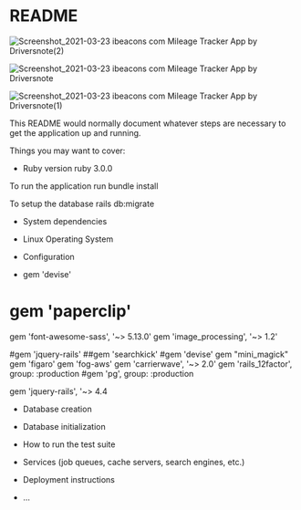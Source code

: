 # README
![Screenshot_2021-03-23 ibeacons com Mileage Tracker App by Driversnote(2)](https://user-images.githubusercontent.com/69471917/112144410-7d393f80-8bd9-11eb-9c4b-579c142bca6f.png)



![Screenshot_2021-03-23 ibeacons com Mileage Tracker App by Driversnote](https://user-images.githubusercontent.com/69471917/112144379-71e61400-8bd9-11eb-99ec-4cc16f9eb7b0.png)


![Screenshot_2021-03-23 ibeacons com Mileage Tracker App by Driversnote(1)](https://user-images.githubusercontent.com/69471917/112144404-7a3e4f00-8bd9-11eb-9f13-376e114c435a.png)


This README would normally document whatever steps are necessary to get the
application up and running.

Things you may want to cover:

* Ruby version ruby 3.0.0

To run the application run 
bundle install

To setup the database
rails db:migrate


* System dependencies
* Linux Operating System 

* Configuration
* gem 'devise'

# gem 'paperclip'
gem 'font-awesome-sass', '~> 5.13.0'
gem 'image_processing', '~> 1.2'

#gem 'jquery-rails'
##gem 'searchkick'
#gem 'devise'
gem "mini_magick"
gem 'figaro'
gem 'fog-aws'
gem 'carrierwave', '~> 2.0'
gem 'rails_12factor', group: :production
#gem 'pg', group: :production

gem 'jquery-rails', '~> 4.4

* Database creation

* Database initialization

* How to run the test suite

* Services (job queues, cache servers, search engines, etc.)

* Deployment instructions

* ...
